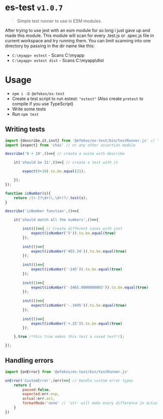 # es-test `v1.0.7`

> Simple test runner to use in ESM modules.

After trying to use jest with an esm module for so long i just gave up and made this module. This module will scan for every .test.js or .spec.js file in current workspace and try
running them. You can limit scanning into one directory by passing in the dir name like this:
- `C:\myapp> estest` - Scans C:\myapp
- `C:\myapp> estest dist` - Scans C:\myapp\dist

# Usage

* `npm i -D @efekos/es-test`
* Create a test script to run estest: `"estest"` (Also create `pretest` to compile if you use TypeScript)
* Write some tests
* Run `npm test`

## Writing tests

```javascript
import {describe,it,inst} from '@efekos/es-test/bin/testRunner.js' // You excplicitly have to import from testRunner.js i have no idea why
import {expect} from 'chai' // or any other assertion module

describe('9 + 10',()=>{ // create a suite with describe

    it('should be 21',()=>{ // create a test with it

        expect(9+10).to.be.equal(21);

    });
});

function isNumber(s){
    return /[+-]?\d+(\.\d+)?/.test(s);
}

describe('isNumber function',()=>{

    it('should match all the numbers',()=>{

        inst(()=>{ // Create different cases with inst
            expect(isNumber('5')).to.be.equal(true)
        });
        
        inst(()=>{
            expect(isNumber('455.34')).to.be.equal(true)
        });
        
        inst(()=>{
            expect(isNumber('-145')).to.be.equal(true)
        });
        
        inst(()=>{
            expect(isNumber('-3465.0000000003')).to.be.equal(true)
        });
        
        inst(()=>{
            expect(isNumber('-.3495')).to.be.equal(true)
        });
        
        inst(()=>{
            expect(isNumber('+.25')).to.be.equal(true)
        });

    },true /*this true makes this test a cased test*/);

});
```

## Handling errors

```javascript
import {onError} from '@efekos/es-test/bin/testRunner.js'

onError('CustomError',(err)=>{ // Handle custom error types
    return {
        passed:false,
        expected:err.exp,
        actual:err.act,
        formatMode:'none' // 'str' will make every difference in actual value look red instead of making it completely red in summary
    }
})

```